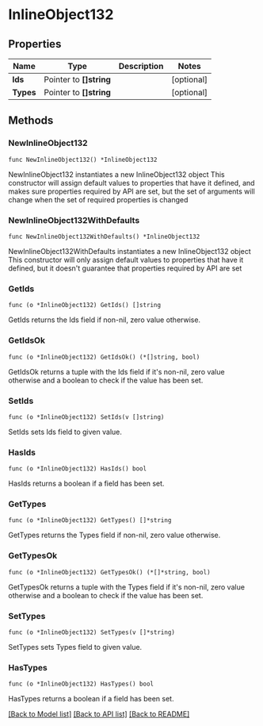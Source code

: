# InlineObject132

## Properties

Name | Type | Description | Notes
------------ | ------------- | ------------- | -------------
**Ids** | Pointer to **[]string** |  | [optional] 
**Types** | Pointer to **[]string** |  | [optional] 

## Methods

### NewInlineObject132

`func NewInlineObject132() *InlineObject132`

NewInlineObject132 instantiates a new InlineObject132 object
This constructor will assign default values to properties that have it defined,
and makes sure properties required by API are set, but the set of arguments
will change when the set of required properties is changed

### NewInlineObject132WithDefaults

`func NewInlineObject132WithDefaults() *InlineObject132`

NewInlineObject132WithDefaults instantiates a new InlineObject132 object
This constructor will only assign default values to properties that have it defined,
but it doesn't guarantee that properties required by API are set

### GetIds

`func (o *InlineObject132) GetIds() []string`

GetIds returns the Ids field if non-nil, zero value otherwise.

### GetIdsOk

`func (o *InlineObject132) GetIdsOk() (*[]string, bool)`

GetIdsOk returns a tuple with the Ids field if it's non-nil, zero value otherwise
and a boolean to check if the value has been set.

### SetIds

`func (o *InlineObject132) SetIds(v []string)`

SetIds sets Ids field to given value.

### HasIds

`func (o *InlineObject132) HasIds() bool`

HasIds returns a boolean if a field has been set.

### GetTypes

`func (o *InlineObject132) GetTypes() []*string`

GetTypes returns the Types field if non-nil, zero value otherwise.

### GetTypesOk

`func (o *InlineObject132) GetTypesOk() (*[]*string, bool)`

GetTypesOk returns a tuple with the Types field if it's non-nil, zero value otherwise
and a boolean to check if the value has been set.

### SetTypes

`func (o *InlineObject132) SetTypes(v []*string)`

SetTypes sets Types field to given value.

### HasTypes

`func (o *InlineObject132) HasTypes() bool`

HasTypes returns a boolean if a field has been set.


[[Back to Model list]](../README.md#documentation-for-models) [[Back to API list]](../README.md#documentation-for-api-endpoints) [[Back to README]](../README.md)


